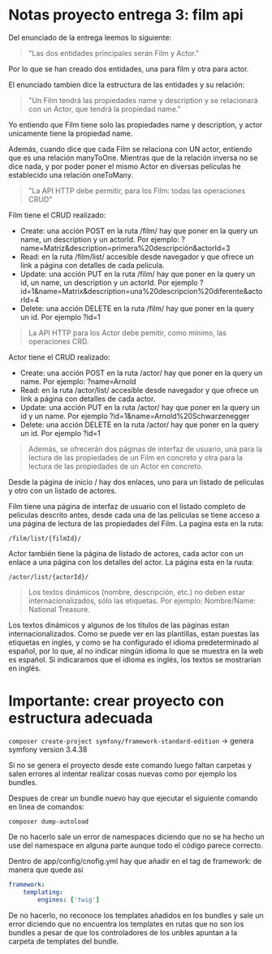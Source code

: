 Notas proyecto entrega 3: film api
========================

Del enunciado de la entrega leemos lo siguiente:

>"Las dos entidades principales serán Film y Actor."

Por lo que se han creado dos entidades, una para film y otra para actor.

El enunciado tambien dice la estructura de las entidades y su relación:

>"Un Film tendrá las propiedades name y description y se relacionará con un Actor, que tendrá la propiedad name."

Yo entiendo que Film tiene solo las propiedades name y description, y actor unicamente tiene la propiedad name.

Además, cuando dice que cada Film se relaciona con UN actor, entiendo que es una relación manyToOne. Mientras que de la 
relación inversa no se dice nada, y por poder poner el mismo Actor en diversas películas he establecido una relación oneToMany.

>"La API HTTP debe permitir, para los Film: todas las operaciones CRUD"

Film tiene el CRUD realizado:
* Create: una acción POST en la ruta /film/ hay que poner en la query un name, un description y un actorId. Por ejemplo: ?name=Matriz&description=primera%20descripción&actorId=3
* Read: en la ruta /film/list/ accesible desde navegador y que ofrece un link a página con detalles de cada pelicula.
* Update: una acción PUT en la ruta /film/ hay que poner en la query un id, un name, un description y un actorId. Por ejemplo ?id=1&name=Matrix&description=una%20descripcion%20diferente&actorId=4
* Delete: una acción DELETE en la ruta /film/ hay que poner en la query un id. Por ejemplo ?id=1

> La API HTTP para los Actor debe pemitir, como mínimo, las operaciones CRD.

Actor tiene el CRUD realizado:
* Create: una acción POST en la ruta /actor/ hay que poner en la query un name. Por ejemplo: ?name=Arnold
* Read: en la ruta /actor/list/ accesible desde navegador y que ofrece un link a página con detalles de cada actor.
* Update: una acción PUT en la ruta /actor/ hay que poner en la query un id y un name. Por ejemplo ?id=1&name=Arnold%20Schwarzenegger
* Delete: una acción DELETE en la ruta /actor/ hay que poner en la query un id. Por ejemplo ?id=1

> Además, se ofrecerán dos páginas de interfaz de usuario, una para la lectura de las propiedades de un Film en concreto y otra para la lectura de las propiedades de un Actor en concreto.

Desde la página de inicio / hay dos enlaces, uno para un listado de peliculas y otro con un listado de actores.

Film tiene una página de interfaz de usuario con el listado completo de peliculas descrito antes, desde cada una de las
peliculas se tiene acceso a una página de lectura de las propiedades del Film. La pagina esta en la ruta:

    /film/list/{filmId}/

Actor también tiene la página de listado de actores, cada actor con un enlace a una página con los detalles del actor. La página esta en la ruuta:

    /actor/list/{actorId}/
    
>  Los textos dinámicos (nombre, descripción, etc.) no deben estar internacionalizados, sólo las etiquetas. Por ejemplo: Nombre/Name: National Treasure. 

Los textos dinámicos y algunos de los títulos de las páginas estan internacionalizados. Como se puede ver en las plantillas,
estan puestas las etiquetas en ingles, y como se ha configurado el idioma predeterminado al español, por lo que, al no 
indicar ningún idioma lo que se muestra en la web es español. Si indicaramos que el idioma es inglés, los textos se mostrarían en inglés.


Importante: crear proyecto con estructura adecuada
========================

`composer create-project symfony/framework-standard-edition` -> genera symfony version 3.4.38

Si no se genera el proyecto desde este comando luego faltan carpetas y salen errores al intentar realizar cosas nuevas como por ejemplo los bundles.

Despues de crear un bundle nuevo hay que ejecutar el siguiente comando en linea de comandos:

`composer dump-autoload`

De no hacerlo sale un error de namespaces diciendo que no se ha hecho un use del namespace en alguna parte aunque todo el código parece correcto.

Dentro de app/config/cnofig.yml hay que añadir en el tag de framework: de manera que quede asi
```yaml
framework:
    templating:
        engines: ['twig']
```
De no hacerlo, no reconoce los templates añadidos en los bundles y sale un error diciendo que no encuentra los templates en rutas que no son los bundles a pesar de que los controladores de los unbles apuntan a la carpeta de templates del bundle.
